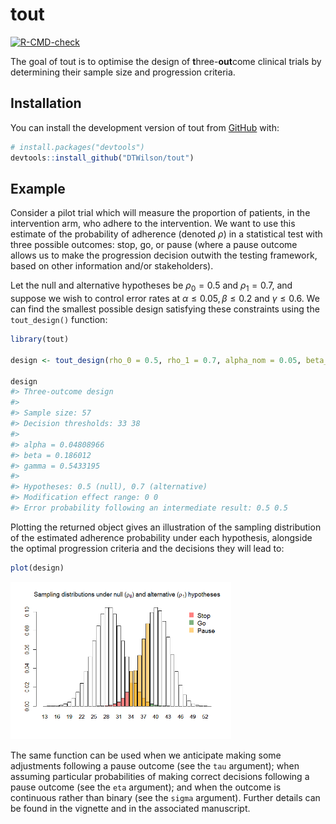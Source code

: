
<!-- README.md is generated from README.Rmd. Please edit that file -->

# tout

<!-- badges: start -->

[![R-CMD-check](https://github.com/DTWilson/tout/actions/workflows/R-CMD-check.yaml/badge.svg)](https://github.com/DTWilson/tout/actions/workflows/R-CMD-check.yaml)
<!-- badges: end -->

The goal of tout is to optimise the design of **t**hree-**out**come
clinical trials by determining their sample size and progression
criteria.

## Installation

You can install the development version of tout from
[GitHub](https://github.com/) with:

``` r
# install.packages("devtools")
devtools::install_github("DTWilson/tout")
```

## Example

Consider a pilot trial which will measure the proportion of patients, in
the intervention arm, who adhere to the intervention. We want to use
this estimate of the probability of adherence (denoted $\rho$) in a
statistical test with three possible outcomes: stop, go, or pause (where
a pause outcome allows us to make the progression decision outwith the
testing framework, based on other information and/or stakeholders).

Let the null and alternative hypotheses be $\rho_0 = 0.5$ and
$\rho_1 = 0.7$, and suppose we wish to control error rates at
$\alpha \leq 0.05, \beta \leq 0.2$ and $\gamma \leq 0.6$. We can find
the smallest possible design satisfying these constraints using the
`tout_design()` function:

``` r
library(tout)

design <- tout_design(rho_0 = 0.5, rho_1 = 0.7, alpha_nom = 0.05, beta_nom = 0.2, gamma_nom = 0.6)

design
#> Three-outcome design
#> 
#> Sample size: 57 
#> Decision thresholds: 33 38 
#> 
#> alpha = 0.04808966 
#> beta = 0.186012 
#> gamma = 0.5433195 
#> 
#> Hypotheses: 0.5 (null), 0.7 (alternative)
#> Modification effect range: 0 0 
#> Error probability following an intermediate result: 0.5 0.5
```

Plotting the returned object gives an illustration of the sampling
distribution of the estimated adherence probability under each
hypothesis, alongside the optimal progression criteria and the decisions
they will lead to:

``` r
plot(design)
```

<img src="man/figures/README-unnamed-chunk-3-1.png" width="70%" />

The same function can be used when we anticipate making some adjustments
following a pause outcome (see the `tau` argument); when assuming
particular probabilities of making correct decisions following a pause
outcome (see the `eta` argument); and when the outcome is continuous
rather than binary (see the `sigma` argument). Further details can be
found in the vignette and in the associated manuscript.
